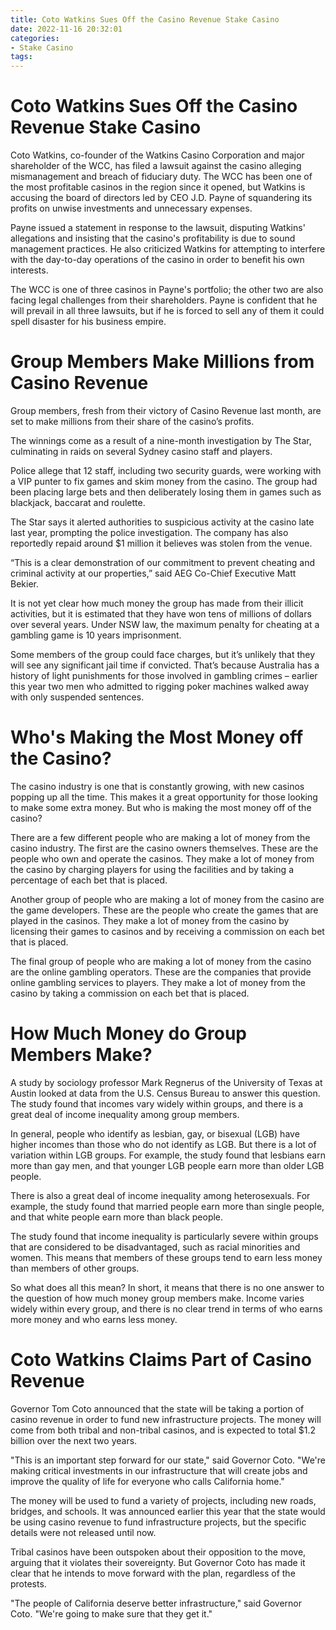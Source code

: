 ```yaml
---
title: Coto Watkins Sues Off the Casino Revenue Stake Casino
date: 2022-11-16 20:32:01
categories:
- Stake Casino
tags:
---
```



#  Coto Watkins Sues Off the Casino Revenue Stake Casino

Coto Watkins, co-founder of the Watkins Casino Corporation and major shareholder of the WCC, has filed a lawsuit against the casino alleging mismanagement and breach of fiduciary duty. The WCC has been one of the most profitable casinos in the region since it opened, but Watkins is accusing the board of directors led by CEO J.D. Payne of squandering its profits on unwise investments and unnecessary expenses.

Payne issued a statement in response to the lawsuit, disputing Watkins' allegations and insisting that the casino's profitability is due to sound management practices. He also criticized Watkins for attempting to interfere with the day-to-day operations of the casino in order to benefit his own interests.

The WCC is one of three casinos in Payne's portfolio; the other two are also facing legal challenges from their shareholders. Payne is confident that he will prevail in all three lawsuits, but if he is forced to sell any of them it could spell disaster for his business empire.

#  Group Members Make Millions from Casino Revenue

Group members, fresh from their victory of Casino Revenue last month, are set to make millions from their share of the casino’s profits.

The winnings come as a result of a nine-month investigation by The Star, culminating in raids on several Sydney casino staff and players.

Police allege that 12 staff, including two security guards, were working with a VIP punter to fix games and skim money from the casino. The group had been placing large bets and then deliberately losing them in games such as blackjack, baccarat and roulette.

The Star says it alerted authorities to suspicious activity at the casino late last year, prompting the police investigation. The company has also reportedly repaid around $1 million it believes was stolen from the venue.

“This is a clear demonstration of our commitment to prevent cheating and criminal activity at our properties,” said AEG Co-Chief Executive Matt Bekier.

It is not yet clear how much money the group has made from their illicit activities, but it is estimated that they have won tens of millions of dollars over several years. Under NSW law, the maximum penalty for cheating at a gambling game is 10 years imprisonment.

Some members of the group could face charges, but it’s unlikely that they will see any significant jail time if convicted. That’s because Australia has a history of light punishments for those involved in gambling crimes – earlier this year two men who admitted to rigging poker machines walked away with only suspended sentences.

#  Who's Making the Most Money off the Casino?

The casino industry is one that is constantly growing, with new casinos popping up all the time. This makes it a great opportunity for those looking to make some extra money. But who is making the most money off of the casino?

There are a few different people who are making a lot of money from the casino industry. The first are the casino owners themselves. These are the people who own and operate the casinos. They make a lot of money from the casino by charging players for using the facilities and by taking a percentage of each bet that is placed.

Another group of people who are making a lot of money from the casino are the game developers. These are the people who create the games that are played in the casinos. They make a lot of money from the casino by licensing their games to casinos and by receiving a commission on each bet that is placed.

The final group of people who are making a lot of money from the casino are the online gambling operators. These are the companies that provide online gambling services to players. They make a lot of money from the casino by taking a commission on each bet that is placed.

#  How Much Money do Group Members Make?

A study by sociology professor Mark Regnerus of the University of Texas at Austin looked at data from the U.S. Census Bureau to answer this question. The study found that incomes vary widely within groups, and there is a great deal of income inequality among group members.

In general, people who identify as lesbian, gay, or bisexual (LGB) have higher incomes than those who do not identify as LGB. But there is a lot of variation within LGB groups. For example, the study found that lesbians earn more than gay men, and that younger LGB people earn more than older LGB people.

There is also a great deal of income inequality among heterosexuals. For example, the study found that married people earn more than single people, and that white people earn more than black people.

The study found that income inequality is particularly severe within groups that are considered to be disadvantaged, such as racial minorities and women. This means that members of these groups tend to earn less money than members of other groups.

So what does all this mean? In short, it means that there is no one answer to the question of how much money group members make. Income varies widely within every group, and there is no clear trend in terms of who earns more money and who earns less money.

#  Coto Watkins Claims Part of Casino Revenue

Governor Tom Coto announced that the state will be taking a portion of casino revenue in order to fund new infrastructure projects. The money will come from both tribal and non-tribal casinos, and is expected to total $1.2 billion over the next two years.

"This is an important step forward for our state," said Governor Coto. "We're making critical investments in our infrastructure that will create jobs and improve the quality of life for everyone who calls California home."

The money will be used to fund a variety of projects, including new roads, bridges, and schools. It was announced earlier this year that the state would be using casino revenue to fund infrastructure projects, but the specific details were not released until now.

Tribal casinos have been outspoken about their opposition to the move, arguing that it violates their sovereignty. But Governor Coto has made it clear that he intends to move forward with the plan, regardless of the protests.

"The people of California deserve better infrastructure," said Governor Coto. "We're going to make sure that they get it."